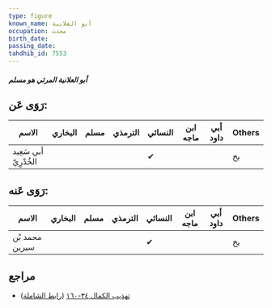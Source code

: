 ```yaml
---
type: figure
known_name: أبو العلانية
occupation: محدث
birth_date:
passing_date:
tahdhib_id: 7553
---
```

##### أبو العلانية المرئي هو مسلم

## رَوَى عَن:
| الاسم                 | البخاري | مسلم | الترمذي | النسائي | ابن ماجه | أبي داود | Others |
| --------------------- | ------- | ---- | ------- | ------- | -------- | -------- | ------ |
| أبي سَعِيد الخُدْرِيّ |         |      |         | ✔       |          |          | بخ     |
## رَوَى عَنه:
| الاسم          | البخاري | مسلم | الترمذي | النسائي | ابن ماجه | أبي داود | Others |
| -------------- | ------- | ---- | ------- | ------- | -------- | -------- | ------ |
| محمد بْن سيرين |         |      |         | ✔       |          |          | بخ     |
## مراجع
- [تهذيب الكمال ٣٤-١٦٠](obsidian://open?vault=Tahdhib-al-Kamal&file=Figures/٧٥٥٣-أبو%20العلانية%20المرئي%20هو%20مسلم) ([رابط الشاملة](https://shamela.ws/book/3722/18277))